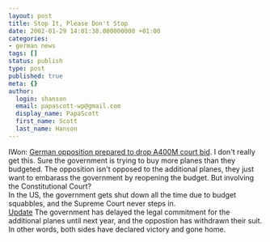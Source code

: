 ```yaml
---
layout: post
title: Stop It, Please Don't Stop
date: 2002-01-29 14:01:38.000000000 +01:00
categories:
- german news
tags: []
status: publish
type: post
published: true
meta: {}
author:
  login: shanson
  email: papascott-wp@gmail.com
  display_name: PapaScott
  first_name: Scott
  last_name: Hanson
---
```

<p>IWon: <a href="http://money.iwon.com/jsp/nw/nwdt_rt.jsp?cat=USMARKET&src=201&feed=reu&section=news&news_id=reu-l29305613&date=20020129&alias=/alias/money/cm/nw">German opposition prepared to drop A400M court bid</a>. I don't really get this. Sure the government is trying to buy more planes than they budgeted. The opposition isn't opposed to the additional planes, they just want to embarass the government by reopening the budget. But involving the Constitutional Court?<br />
In the US, the government gets shut down all the time due to budget squabbles, and the Supreme Court never steps in.<br />
<a href="http://c.moreover.com/click/here.pl?x31207647">Update</a> The government has delayed the legal commitment for the additional planes until next year, and the oppostion has withdrawn their suit. In other words, both sides have declared victory and gone home.</p>

